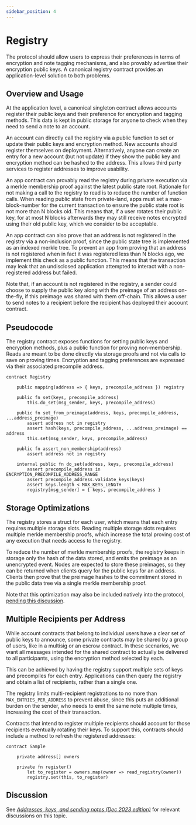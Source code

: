 ```yaml
---
sidebar_position: 4
---
```


# Registry

The protocol should allow users to express their preferences in terms of encryption and note tagging mechanisms, and also provably advertise their encryption public keys. A canonical registry contract provides an application-level solution to both problems.

## Overview and Usage

At the application level, a canonical singleton contract allows accounts register their public keys and their preference for encryption and tagging methods. This data is kept in public storage for anyone to check when they need to send a note to an account.

An account can directly call the registry via a public function to set or update their public keys and encryption method. New accounts should register themselves on deployment. Alternatively, anyone can create an entry for a new account (but not update) if they show the public key and encryption method can be hashed to the address. This allows third party services to register addresses to improve usability.

An app contract can provably read the registry during private execution via a merkle membership proof against the latest public state root. Rationale for not making a call to the registry to read is to reduce the number of function calls. When reading public state from private-land, apps must set a max-block-number for the current transaction to ensure the public state root is not more than N blocks old. This means that, if a user rotates their public key, for at most N blocks afterwards they may still receive notes encrypted using their old public key, which we consider to be acceptable.

An app contract can also prove that an address is not registered in the registry via a non-inclusion proof, since the public state tree is implemented as an indexed merkle tree. To prevent an app from proving that an address is not registered when in fact it was registered less than N blocks ago, we implement this check as a public function. This means that the transaction may leak that an undisclosed application attempted to interact with a non-registered address but failed.

Note that, if an account is not registered in the registry, a sender could choose to supply the public key along with the preimage of an address on-the-fly, if this preimage was shared with them off-chain. This allows a user to send notes to a recipient before the recipient has deployed their account contract.

## Pseudocode

The registry contract exposes functions for setting public keys and encryption methods, plus a public function for proving non-membership. Reads are meant to be done directly via storage proofs and not via calls to save on proving times. Encryption and tagging preferences are expressed via their associated precompile address.

```
contract Registry
    
    public mapping(address => { keys, precompile_address }) registry
        
    public fn set(keys, precompile_address)
        this.do_set(msg_sender, keys, precompile_address)
        
    public fn set_from_preimage(address, keys, precompile_address, ...address_preimage)
        assert address not in registry
        assert hash(keys, precompile_address, ...address_preimage) == address
        this.set(msg_sender, keys, precompile_address)    
    
    public fn assert_non_membership(address)
        assert address not in registry

    internal public fn do_set(address, keys, precompile_address)
        assert precompile_address in ENCRYPTION_PRECOMPILE_ADDRESS_RANGE
        assert precompile_address.validate_keys(keys)
        assert keys.length < MAX_KEYS_LENGTH
        registry[msg_sender] = { keys, precompile_address }
```

## Storage Optimizations

The registry stores a struct for each user, which means that each entry requires multiple storage slots. Reading multiple storage slots requires multiple merkle membership proofs, which increase the total proving cost of any execution that needs access to the registry.

To reduce the number of merkle membership proofs, the registry keeps in storage only the hash of the data stored, and emits the preimage as an unencrypted event. Nodes are expected to store these preimages, so they can be returned when clients query for the public keys for an address. Clients then prove that the preimage hashes to the commitment stored in the public data tree via a single merkle membership proof.

Note that this optimization may also be included natively into the protocol, [pending this discussion](https://forum.aztec.network/t/storing-data-of-arbitrary-length-in-the-public-data-tree/2669).

## Multiple Recipients per Address

While account contracts that belong to individual users have a clear set of public keys to announce, some private contracts may be shared by a group of users, like in a multisig or an escrow contract. In these scenarios, we want all messages intended for the shared contract to actually be delivered to all participants, using the encryption method selected by each.

This can be achieved by having the registry support multiple sets of keys and precompiles for each entry. Applications can then query the registry and obtain a list of recipients, rather than a single one. 

The registry limits multi-recipient registrations to no more than `MAX_ENTRIES_PER_ADDRESS` to prevent abuse, since this puts an additional burden on the sender, who needs to emit the same note multiple times, increasing the cost of their transaction.

Contracts that intend to register multiple recipients should account for those recipients eventually rotating their keys. To support this, contracts should include a method to refresh the registered addresses:

```
contract Sample

    private address[] owners

    private fn register()
        let to_register = owners.map(owner => read_registry(owner))
        registry.set(this, to_register)
```

<!-- TODO: Decide whether we want to bake this in. It means a sender may have to pay extra because of a choice by the recipient, since they may be forced to emit multiple notes, which costs calldata. I'm leaning towards not doing it. -->

## Discussion

See [_Addresses, keys, and sending notes (Dec 2023 edition)_](https://forum.aztec.network/t/addresses-keys-and-sending-notes-dec-2023-edition/2633) for relevant discussions on this topic.